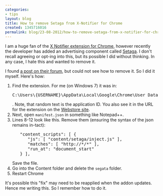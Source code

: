 ```yaml
---
categories:
- tips
layout: blog
title: How to remove Setaga from X-Notifier for Chrome
created: 1345716016
permalink: blog/23-08-2012/how-to-remove-setaga-from-x-notifier-for-chrome
---
```

<p>I am a huge fan of the <a href="https://chrome.google.com/webstore/detail/x-notifier-for-gmailhotma/cdfjbkbddpfnoplfhceolpopfoepleco">X Notifier extension for Chrome</a>, however recently the developer has added an advertising component called <a href="http://www.setaga.com/">Setaga</a>. I don't recall agreeing or opt-ing into this, but its possible I did without thinking. In any case, I hate this and wanted to remove it.</p>
<!--break-->
<p>I found <a href="http://xnotifier.tobwithu.com/wp/forums/topic/setaga" title="Segata Forum Post">a post on their forum</a>, but could not see how to remove it. So I did it myself. Here's how:</p>
<ol>
  <li>Find the extension. For me (on Windows 7) it was in:<br /><pre>C:\Users\{USERNAME}\AppData\Local\Google\Chrome\User Data\Default\Extensions\apebebenniibdlpbookhgelaghfnaonp\1.0.12_0</pre>. Note, that random text is the application ID. You also see it in the URL for the extension on the <a href="https://chrome.google.com/webstore/category/home">Webstore site</a>.</li>
  <li>Next, open <code>manifest.json</code> in something like Notepad++.</li>
  <li>Lines 8-12 look like this. Remove them (ensuring the syntax of the json remains in-tact):<pre language="js">
   "content_scripts": [ {
      "js": [ "content/setaga/inject.js" ],
      "matches": [ "http://*/*" ],
      "run_at": "document_start"
   } ],
</pre>Save the file.</li>
  <li>Go into the Content folder and delete the <code>segata</code> folder.</li>
  <li>Restart Chrome</li>
</ol>
<p>It's possible this "fix" may need to be reapplied when the addon updates. Hence me writing this. So I remember how to do it.</p>
